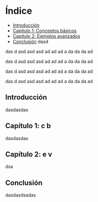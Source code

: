 # Índice

- [Introducción](#introducción)
- [Capítulo 1: Conceptos básicos](#capítulo-1-c-b)
- [Capítulo 2: Ejemplos avanzados](#capítulo-2-e-v)
- [Conclusión](#conclusión)
dasd<br>



das
d
asd
asd
asd
ad
ad
ad
a
da
da
da
ad



das
d
asd
asd
asd
ad
ad
ad
a
da
da
da
ad



das
d
asd
asd
asd
ad
ad
ad
a
da
da
da
ad



das
d
asd
asd
asd
ad
ad
ad
a
da
da
da
ad

## Introducción
dasdasdas
## Capítulo 1: c b
dasdasdas
## Capítulo 2: e v
dsa
## Conclusión
dasdasdsadas
